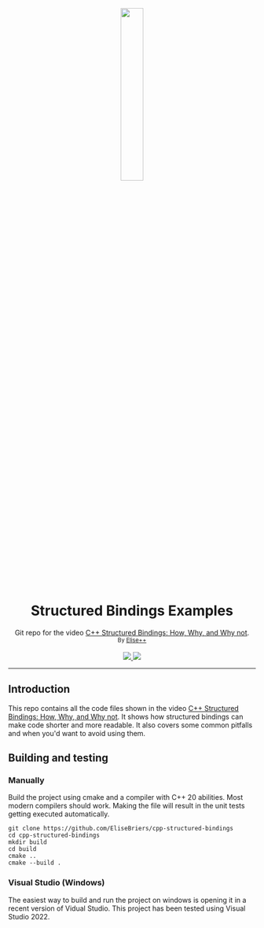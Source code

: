 <div align="center">
  <a align="center" href="https://www.youtube.com/watch?v=FWizpd-n7W4">
    <img src="https://img.youtube.com/vi/FWizpd-n7W4/mqdefault.jpg" width=30%>
  </a>
  <h1>Structured Bindings Examples</h1>
  <p>
    Git repo for the video <a href="https://www.youtube.com/watch?v=FWizpd-n7W4">C++ Structured Bindings: How, Why, and Why not</a>.
    <br>
    <sub>By <a href="https://www.youtube.com/@ElisePlusPlus">Elise++</a></sub><br><br>
    <a href="/../../actions/workflows/cmake.yml">
      <img src="/../../actions/workflows/cmake.yml/badge.svg">
    </a>
    <a href="LICENSE">
      <img src="https://img.shields.io/badge/License-MIT-yellow.svg">
    </a>
  </p>
</div>

***

## Introduction
This repo contains all the code files shown in the video [C++ Structured Bindings: How, Why, and Why not](https://www.youtube.com/watch?v=FWizpd-n7W4). It shows how structured bindings can make code shorter and more readable. It also covers some common pitfalls and when you'd want to avoid using them.

## Building and testing
### Manually
Build the project using cmake and a compiler with C++ 20 abilities. Most modern compilers should work. Making the file will result in the unit tests getting executed automatically.

```shell
git clone https://github.com/EliseBriers/cpp-structured-bindings
cd cpp-structured-bindings
mkdir build
cd build
cmake ..
cmake --build .
```

### Visual Studio (Windows)
The easiest way to build and run the project on windows is opening it in a recent version of Vidual Studio. This project has been tested using Visual Studio 2022.
